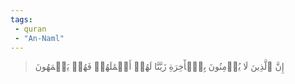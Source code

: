 ```yaml
---
tags: 
 - quran 
 - "An-Naml"
---
```


> إِنَّ ٱلَّذِينَ لَا يُؤۡمِنُونَ بِٱلۡأٓخِرَةِ زَيَّنَّا لَهُمۡ أَعۡمَٰلَهُمۡ فَهُمۡ يَعۡمَهُونَ
